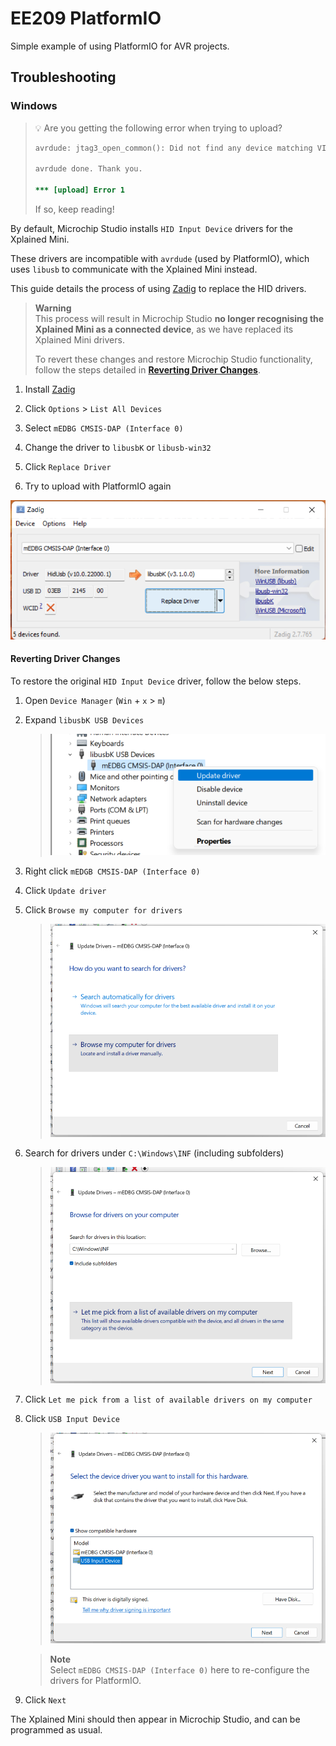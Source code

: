 # EE209 PlatformIO

Simple example of using PlatformIO for AVR projects.

## Troubleshooting

### Windows

> 💡 Are you getting the following error when trying to upload?
> ```diff
> avrdude: jtag3_open_common(): Did not find any device matching VID 0x03eb and PID list: 0x2145
> 
> avrdude done. Thank you.
>
> *** [upload] Error 1
> ```
>
> If so, keep reading!

By default, Microchip Studio installs `HID Input Device` drivers for the Xplained Mini.

These drivers are incompatible with `avrdude` (used by PlatformIO), which uses `libusb` to communicate with the Xplained Mini instead.

This guide details the process of using [Zadig](http://zadig.akeo.ie/) to replace the HID drivers.

> **Warning**  
> This process will result in Microchip Studio **no longer recognising the Xplained Mini as a connected device**, as we have replaced its Xplained Mini drivers.
>
> To revert these changes and restore Microchip Studio functionality, follow the steps detailed in [**Reverting Driver Changes**](#reverting-driver-changes).

1. Install [Zadig](http://zadig.akeo.ie/)

2. Click `Options` > `List All Devices`

3. Select `mEDBG CMSIS-DAP (Interface 0)`

4. Change the driver to `libusbK` or `libusb-win32`

5. Click `Replace Driver`

6. Try to upload with PlatformIO again

![Zadig screenshot](docs/zadig.png)

#### Reverting Driver Changes

To restore the original `HID Input Device` driver, follow the below steps.

1. Open `Device Manager` (`Win` + `x` > `m`)

2. Expand `libusbK USB Devices`
	> ![Device Manager screenshot](docs/update-driver.png)

3. Right click `mEDGB CMSIS-DAP (Interface 0)`

4. Click `Update driver`

5. Click `Browse my computer for drivers`
	> ![Browse my computer for drivers](docs/browse-for-drivers.png)

6. Search for drivers under `C:\Windows\INF` (including subfolders)
	> ![Search for drivers in this location](docs/let-me-pick-driver.png)

7. Click `Let me pick from a list of available drivers on my computer`

8. Click `USB Input Device`
	> ![USB Input Device driver](docs/usb-input-device.png)
	 
	> **Note**  
	> Select `mEDBG CMSIS-DAP (Interface 0)` here to re-configure the drivers for PlatformIO.

9.  Click `Next`

The Xplained Mini should then appear in Microchip Studio, and can be programmed as usual.

